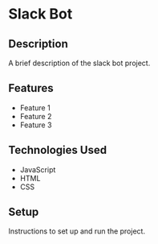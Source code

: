 # Slack Bot

## Description

A brief description of the slack bot project.

## Features

- Feature 1
- Feature 2
- Feature 3

## Technologies Used

- JavaScript
- HTML
- CSS

## Setup

Instructions to set up and run the project.
